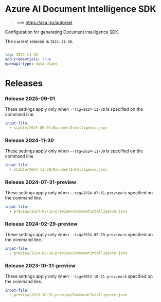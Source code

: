 # Azure AI Document Intelligence SDK

> see https://aka.ms/autorest

Configuration for generating Document Intelligence SDK.

The current release is `2024-11-30`.

``` yaml

tag: 2024-11-30
add-credentials: true
openapi-type: data-plane
```

# Releases

### Release 2025-09-01
These settings apply only when `--tag=2024-11-30` is specified on the command line.
``` yaml $(tag) == '2025-09-01'
input-file:
  - stable/2025-09-01/DocumentIntelligence.json
```

### Release 2024-11-30
These settings apply only when `--tag=2024-11-30` is specified on the command line.
``` yaml $(tag) == '2024-11-30'
input-file:
  - stable/2024-11-30/DocumentIntelligence.json
```

### Release 2024-07-31-preview
These settings apply only when `--tag=2024-07-31-preview` is specified on the command line.
``` yaml $(tag) == '2024-07-31-preview'
input-file:
  - preview/2024-07-31-preview/DocumentIntelligence.json
```

### Release 2024-02-29-preview
These settings apply only when `--tag=2024-02-29-preview` is specified on the command line.
``` yaml $(tag) == '2024-02-29-preview'
input-file:
  - preview/2024-02-29-preview/DocumentIntelligence.json
```

### Release 2023-10-31-preview
These settings apply only when `--tag=2023-10-31-preview` is specified on the command line.
``` yaml $(tag) == '2023-10-31-preview'
input-file:
  - preview/2023-10-31-preview/DocumentIntelligence.json
```

